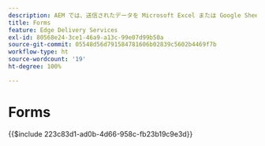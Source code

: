 ```yaml
---
description: AEM では、送信されたデータを Microsoft Excel または Google Sheets ドキュメントに取り込むフォームサービスを提供します。
title: Forms
feature: Edge Delivery Services
exl-id: 80568e24-3ce1-46a9-a13c-99e07d99b50a
source-git-commit: 05548d56d791584781606b02839c5602b4469f7b
workflow-type: ht
source-wordcount: '19'
ht-degree: 100%

---
```


# Forms

{{$include 223c83d1-ad0b-4d66-958c-fb23b19c9e3d}}
